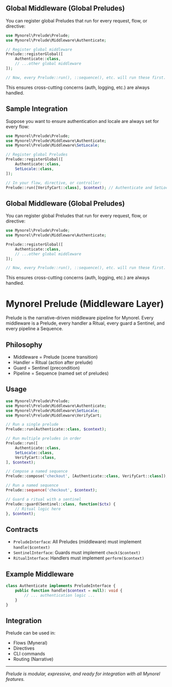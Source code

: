 ## Global Middleware (Global Preludes)

You can register global Preludes that run for every request, flow, or directive:

```php
use Mynorel\Prelude\Prelude;
use Mynorel\Prelude\Middleware\Authenticate;

// Register global middleware
Prelude::registerGlobal([
    Authenticate::class,
    // ...other global middleware
]);

// Now, every Prelude::run(), ::sequence(), etc. will run these first.
```

This ensures cross-cutting concerns (auth, logging, etc.) are always handled.

## Sample Integration

Suppose you want to ensure authentication and locale are always set for every flow:

```php
use Mynorel\Prelude\Prelude;
use Mynorel\Prelude\Middleware\Authenticate;
use Mynorel\Prelude\Middleware\SetLocale;

// Register global Preludes
Prelude::registerGlobal([
    Authenticate::class,
    SetLocale::class,
]);

// In your flow, directive, or controller:
Prelude::run([VerifyCart::class], $context); // Authenticate and SetLocale will run first
```
## Global Middleware (Global Preludes)

You can register global Preludes that run for every request, flow, or directive:

```php
use Mynorel\Prelude\Prelude;
use Mynorel\Prelude\Middleware\Authenticate;

Prelude::registerGlobal([
    Authenticate::class,
    // ...other global middleware
]);

// Now, every Prelude::run(), ::sequence(), etc. will run these first.
```

This ensures cross-cutting concerns (auth, logging, etc.) are always handled.

# Mynorel Prelude (Middleware Layer)

Prelude is the narrative-driven middleware pipeline for Mynorel. Every middleware is a Prelude, every handler a Ritual, every guard a Sentinel, and every pipeline a Sequence.

## Philosophy

- Middleware = Prelude (scene transition)
- Handler = Ritual (action after prelude)
- Guard = Sentinel (precondition)
- Pipeline = Sequence (named set of preludes)

## Usage

```php
use Mynorel\Prelude\Prelude;
use Mynorel\Prelude\Middleware\Authenticate;
use Mynorel\Prelude\Middleware\SetLocale;
use Mynorel\Prelude\Middleware\VerifyCart;

// Run a single prelude
Prelude::run(Authenticate::class, $context);

// Run multiple preludes in order
Prelude::run([
    Authenticate::class,
    SetLocale::class,
    VerifyCart::class,
], $context);

// Compose a named sequence
Prelude::compose('checkout', [Authenticate::class, VerifyCart::class]);

// Run a named sequence
Prelude::sequence('checkout', $context);

// Guard a ritual with a sentinel
Prelude::guard(Sentinel::class, function($ctx) {
    // Ritual logic here
}, $context);
```

## Contracts

- `PreludeInterface`: All Preludes (middleware) must implement `handle($context)`
- `SentinelInterface`: Guards must implement `check($context)`
- `RitualInterface`: Handlers must implement `perform($context)`

## Example Middleware

```php
class Authenticate implements PreludeInterface {
    public function handle($context = null): void {
        // ... authentication logic ...
    }
}
```

## Integration

Prelude can be used in:
- Flows (Myneral)
- Directives
- CLI commands
- Routing (Narrative)

---

*Prelude is modular, expressive, and ready for integration with all Mynorel features.*

